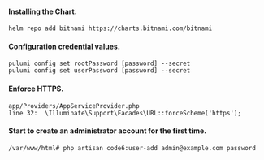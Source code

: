#### Installing the Chart.
```hcl
helm repo add bitnami https://charts.bitnami.com/bitnami
```

#### Configuration credential values.
```hcl
pulumi config set rootPassword [password] --secret
pulumi config set userPassword [password] --secret
```


#### Enforce HTTPS.
```hcl
app/Providers/AppServiceProvider.php
line 32:  \Illuminate\Support\Facades\URL::forceScheme('https');
```

#### Start to create an administrator account for the first time.
```hcl
/var/www/html# php artisan code6:user-add admin@example.com password
```